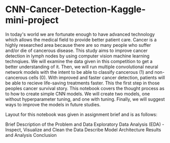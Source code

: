 # CNN-Cancer-Detection-Kaggle-mini-project
In today's world we are fortunate enough to have advanced technology which allows the medical field to provide better patient care. Cancer is a highly researched area because there are so many people who suffer and/or die of cancerous disease. This study aims to improve cancer detection in lymph nodes by using computer vision machine learning technqiues. We will examine the data given in this competition to get a better understanding of it. Then, we will run multiple convolutional neural network models with the intent to be able to classify cancerous (1) and non-cancerous cells (0). With improved and faster cancer detection, patients will be able to recieve life-saving treatments faster. This the first step in those peoples cancer survival story. This notebook covers the thought process as to how to create simple CNN models. We will create two models, one without hyperparameter tuning, and one with tuning. Finally, we will suggest ways to improve the models in future studies.

Layout for this notebook was given in assignment brief and is as follows:

Brief Description of the Problem and Data
Exploratory Data Analysis (EDA) - Inspect, Visualize and Clean the Data
Describe Model Architecture
Results and Analysis
Conclusion
